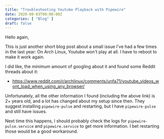 ```yaml
---
title: "Troubleshooting Youtube Playback with Pipewire"
date: 2020-08-03T00:00:00Z
categories: [ "Blog" ]
draft: false
---
```


Hello again,

This is just another short blog post about a small issue I've had a few times in
the last year: On Arch Linux, Youtube won't play at all. I have to reboot to make
it work again.

I did like, the _minimum_ amount of googling about it and found some Reddit threads
about it:

- https://www.reddit.com/r/archlinux/comments/unfa71/youtube_videos_wont_load_when_using_any_browser/

Unfortunately, all the other information I found (including the above link) is 2+
years old, and a lot has changed about my setup since then. They suggest installing
`pipewire-pulse` and restarting, but I have `pipewire-pulse` and still have issues.

Next time this happens, I should probably check the logs for `pipewire-pulse.service`
and `pipewire.service` to get more information. I bet restarting those would be a good
workaround.
